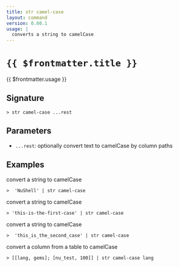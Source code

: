 ```yaml
---
title: str camel-case
layout: command
version: 0.60.1
usage: |
  converts a string to camelCase
---
```


# `{{ $frontmatter.title }}`

<div style='white-space: pre-wrap;'>{{ $frontmatter.usage }}</div>

## Signature

`> str camel-case ...rest`

## Parameters

- `...rest`: optionally convert text to camelCase by column paths

## Examples

convert a string to camelCase

```shell
>  'NuShell' | str camel-case
```

convert a string to camelCase

```shell
> 'this-is-the-first-case' | str camel-case
```

convert a string to camelCase

```shell
>  'this_is_the_second_case' | str camel-case
```

convert a column from a table to camelCase

```shell
> [[lang, gems]; [nu_test, 100]] | str camel-case lang
```
